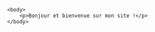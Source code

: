 <!DOCTYPE html>
<html>
    <head>
        <meta charset="utf-8" />
        <title>Les secrets de Trantor</title>
    </head>

    <body>
    	<p>Bonjour et bienvenue sur mon site !</p>
    </body>
</html>
